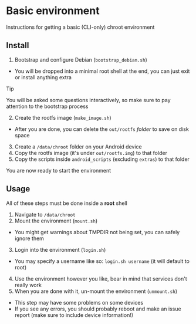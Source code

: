 # Basic environment
Instructions for getting a basic (CLI-only) chroot environment

## Install
1. Bootstrap and configure Debian (`bootstrap_debian.sh`)
- You will be dropped into a minimal root shell at the end, you can just exit or install anything extra
> [!TIP]
> You will be asked some questions interactively, so make sure to pay attention to the bootstrap process
2. Create the rootfs image (`make_image.sh`)
- After you are done, you can delete the `out/rootfs` *folder* to save on disk space
3. Create a `/data/chroot` folder on your Android device
4. Copy the rootfs image (it's under `out/rootfs.img`) to that folder
5. Copy the scripts inside `android_scripts` (excluding `extras`) to that folder

You are now ready to start the environment

## Usage
All of these steps must be done inside a **root** shell
1. Navigate to `/data/chroot`
2. Mount the environment (`mount.sh`)
- You might get warnings about TMPDIR not being set, you can safely ignore them
3. Login into the environment (`login.sh`)
- You may specify a username like so: `login.sh username` (it will default to root)
4. Use the environment however you like, bear in mind that services don't really work
5. When you are done with it, un-mount the environment (`unmount.sh`)
- This step may have some problems on some devices
- If you see any errors, you should probably reboot and make an issue report (make sure to include device information!)